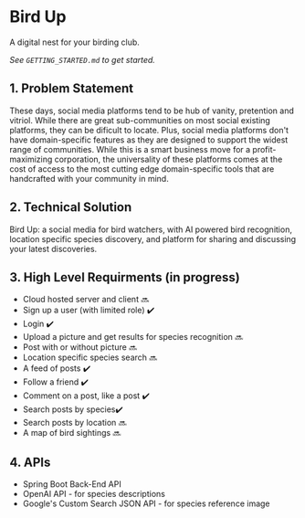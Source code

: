 # Bird Up
A digital nest for your birding club.

_See `GETTING_STARTED.md` to get started._

## 1. Problem Statement
These days, social media platforms tend to be hub of vanity, pretention and vitriol. While there are great sub-communities on most social existing platforms, they can be dificult to locate. Plus, social media platforms don't have domain-specific features as they are designed to support the widest range of communities. While this is a smart business move for a profit-maximizing corporation, the universality of these platforms comes at the cost of access to the most cutting edge domain-specific tools that are handcrafted with your community in mind.

## 2. Technical Solution
Bird Up: a social media for bird watchers, with AI powered bird recognition, location specific species discovery, and platform for sharing and discussing your latest discoveries.


## 3. High Level Requirments (in progress)
* Cloud hosted server and client 🔜
* Sign up a user (with limited role) ✔️
* Login ✔️
* Upload a picture and get results for species recognition 🔜
* Post with or without picture 🔜
* Location specific species search 🔜
* A feed of posts ✔️
* Follow a friend ✔️
* Comment on a post, like a post ✔️
* Search posts by species✔️
* Search posts by location 🔜
* A map of bird sightings 🔜

## 4. APIs
* Spring Boot Back-End API
* OpenAI API - for species descriptions
* Google's Custom Search JSON API - for species reference image
